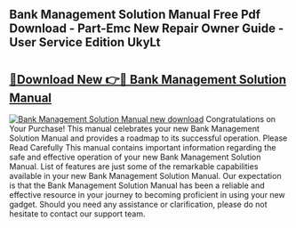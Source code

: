 ## Bank Management Solution Manual Free Pdf Download - Part-Emc New Repair Owner Guide - User Service Edition UkyLt

# <h2><a href="http://bc75834.oget.top/?id=Bank+Management+Solution+Manual">🔗Download New 👉🔴 Bank Management Solution Manual</a></h2>

[![Bank Management Solution Manual new download](https://i.imgur.com/5g1atiW.png)](http://bc75834.oget.top/?id=Bank+Management+Solution+Manual)
Congratulations on Your Purchase! This manual celebrates your new Bank Management Solution Manual and provides a roadmap to its successful operation. Please Read Carefully This manual contains important information regarding the safe and effective operation of your new Bank Management Solution Manual. List of features are just some of the remarkable capabilities available in your new Bank Management Solution Manual. Our expectation is that the Bank Management Solution Manual has been a reliable and effective resource in your journey to becoming proficient in using your new gadget. Should you need any assistance or clarification, please do not hesitate to contact our support team.
